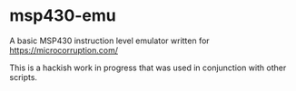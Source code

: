 # msp430-emu
A basic MSP430 instruction level emulator written for https://microcorruption.com/

This is a hackish work in progress that was used in conjunction with other scripts.
